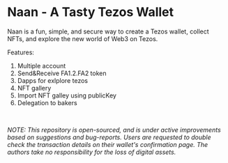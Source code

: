 # Naan - A Tasty Tezos Wallet
Naan is a fun, simple, and secure way to create a Tezos wallet, collect NFTs, and explore the new world of Web3 on Tezos.

Features:
1. Multiple account 
2. Send&Receive FA1.2.FA2 token
3. Dapps for exlplore tezos
4. NFT gallery
5. Import NFT galley using publicKey
6. Delegation to bakers

<br/>

*NOTE:
This repository is open-sourced, and is under active improvements based on suggestions and bug-reports. Users are requested to double check the transaction details on their wallet's confirmation page. The authors take no responsibility for the loss of digital assets.*
